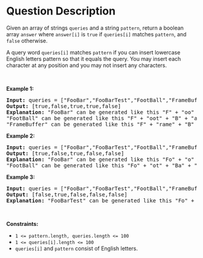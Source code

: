 # Question Description

<p>Given an array of strings <code>queries</code> and a string <code>pattern</code>, return a boolean array <code>answer</code> where <code>answer[i]</code> is <code>true</code> if <code>queries[i]</code> matches <code>pattern</code>, and <code>false</code> otherwise.</p>

<p>A query word <code>queries[i]</code> matches <code>pattern</code> if you can insert lowercase English letters pattern so that it equals the query. You may insert each character at any position and you may not insert any characters.</p>

<p>&nbsp;</p>
<p><strong>Example 1:</strong></p>

<pre>
<strong>Input:</strong> queries = [&quot;FooBar&quot;,&quot;FooBarTest&quot;,&quot;FootBall&quot;,&quot;FrameBuffer&quot;,&quot;ForceFeedBack&quot;], pattern = &quot;FB&quot;
<strong>Output:</strong> [true,false,true,true,false]
<strong>Explanation:</strong> &quot;FooBar&quot; can be generated like this &quot;F&quot; + &quot;oo&quot; + &quot;B&quot; + &quot;ar&quot;.
&quot;FootBall&quot; can be generated like this &quot;F&quot; + &quot;oot&quot; + &quot;B&quot; + &quot;all&quot;.
&quot;FrameBuffer&quot; can be generated like this &quot;F&quot; + &quot;rame&quot; + &quot;B&quot; + &quot;uffer&quot;.
</pre>

<p><strong>Example 2:</strong></p>

<pre>
<strong>Input:</strong> queries = [&quot;FooBar&quot;,&quot;FooBarTest&quot;,&quot;FootBall&quot;,&quot;FrameBuffer&quot;,&quot;ForceFeedBack&quot;], pattern = &quot;FoBa&quot;
<strong>Output:</strong> [true,false,true,false,false]
<strong>Explanation:</strong> &quot;FooBar&quot; can be generated like this &quot;Fo&quot; + &quot;o&quot; + &quot;Ba&quot; + &quot;r&quot;.
&quot;FootBall&quot; can be generated like this &quot;Fo&quot; + &quot;ot&quot; + &quot;Ba&quot; + &quot;ll&quot;.
</pre>

<p><strong>Example 3:</strong></p>

<pre>
<strong>Input:</strong> queries = [&quot;FooBar&quot;,&quot;FooBarTest&quot;,&quot;FootBall&quot;,&quot;FrameBuffer&quot;,&quot;ForceFeedBack&quot;], pattern = &quot;FoBaT&quot;
<strong>Output:</strong> [false,true,false,false,false]
<strong>Explanation:</strong> &quot;FooBarTest&quot; can be generated like this &quot;Fo&quot; + &quot;o&quot; + &quot;Ba&quot; + &quot;r&quot; + &quot;T&quot; + &quot;est&quot;.
</pre>

<p>&nbsp;</p>
<p><strong>Constraints:</strong></p>

<ul>
	<li><code>1 &lt;= pattern.length, queries.length &lt;= 100</code></li>
	<li><code>1 &lt;= queries[i].length &lt;= 100</code></li>
	<li><code>queries[i]</code> and <code>pattern</code> consist of English letters.</li>
</ul>
